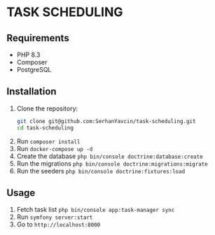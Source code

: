 # TASK SCHEDULING

## Requirements
- PHP 8.3
- Composer
- PostgreSQL

## Installation

1. Clone the repository:
    ```sh
    git clone git@github.com:SerhanYavcin/task-scheduling.git
    cd task-scheduling
    ```
2. Run `composer install`
3. Run ` docker-compose up -d `
4. Create the database `php bin/console doctrine:database:create`
5. Run the migrations `php bin/console doctrine:migrations:migrate`
6. Run the seeders `php bin/console doctrine:fixtures:load`


## Usage
1. Fetch task list `php bin/console app:task-manager sync`
2. Run `symfony server:start`
3. Go to `http://localhost:8000`